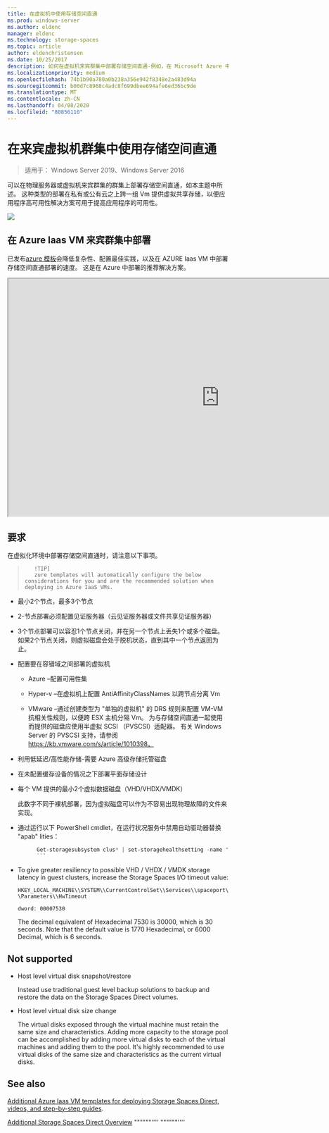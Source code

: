 ```yaml
---
title: 在虚拟机中使用存储空间直通
ms.prod: windows-server
ms.author: eldenc
manager: eldenc
ms.technology: storage-spaces
ms.topic: article
author: eldenchristensen
ms.date: 10/25/2017
description: 如何在虚拟机来宾群集中部署存储空间直通-例如，在 Microsoft Azure 中。
ms.localizationpriority: medium
ms.openlocfilehash: 74b1b90a780a0b238a356e942f8348e2a483d94a
ms.sourcegitcommit: b00d7c8968c4adc8f699dbee694afe6ed36bc9de
ms.translationtype: MT
ms.contentlocale: zh-CN
ms.lasthandoff: 04/08/2020
ms.locfileid: "80856110"
---
```

# <a name="using-storage-spaces-direct-in-guest-virtual-machine-clusters"></a>在来宾虚拟机群集中使用存储空间直通

> 适用于： Windows Server 2019、Windows Server 2016

可以在物理服务器或虚拟机来宾群集的群集上部署存储空间直通，如本主题中所述。 这种类型的部署在私有或公有云之上跨一组 Vm 提供虚拟共享存储，以便应用程序高可用性解决方案可用于提高应用程序的可用性。

![](media/storage-spaces-direct-in-vm/storage-spaces-direct-in-vm.png)

## <a name="deploying-in-azure-iaas-vm-guest-clusters"></a>在 Azure Iaas VM 来宾群集中部署

已发布[azure 模板](https://github.com/robotechredmond/301-storage-spaces-direct-md)会降低复杂性、配置最佳实践，以及在 AZURE Iaas VM 中部署存储空间直通部署的速度。 这是在 Azure 中部署的推荐解决方案。

<iframe src="https://channel9.msdn.com/Series/Microsoft-Hybrid-Cloud-Best-Practices-for-IT-Pros/Step-by-Step-Deploy-Windows-Server-2016-Storage-Spaces-Direct-S2D-Cluster-in-Microsoft-Azure/player" width="960" height="540" allowfullscreen></iframe>

## <a name="requirements"></a>要求

在虚拟化环境中部署存储空间直通时，请注意以下事项。
       
>        !TIP]
>        zure templates will automatically configure the below considerations for you and are the recommended solution when deploying in Azure IaaS VMs.

-   最小2个节点，最多3个节点

-   2-节点部署必须配置见证服务器（云见证服务器或文件共享见证服务器）

-   3个节点部署可以容忍1个节点关闭，并在另一个节点上丢失1个或多个磁盘。  如果2个节点关闭，则虚拟磁盘会处于脱机状态，直到其中一个节点返回为止。  

-   配置要在容错域之间部署的虚拟机

    -   Azure –配置可用性集

    -   Hyper-v –在虚拟机上配置 AntiAffinityClassNames 以跨节点分离 Vm

    -   VMware –通过创建类型为 "单独的虚拟机" 的 DRS 规则来配置 VM-VM 抗相关性规则，以便跨 ESX 主机分隔 Vm。 为与存储空间直通一起使用而提供的磁盘应使用半虚拟 SCSI （PVSCSI）适配器。 有关 Windows Server 的 PVSCSI 支持，请参阅 https://kb.vmware.com/s/article/1010398。

-   利用低延迟/高性能存储-需要 Azure 高级存储托管磁盘

-   在未配置缓存设备的情况之下部署平面存储设计

-   每个 VM 提供的最小2个虚拟数据磁盘（VHD/VHDX/VMDK）

    此数字不同于裸机部署，因为虚拟磁盘可以作为不容易出现物理故障的文件来实现。

-   通过运行以下 PowerShell cmdlet，在运行状况服务中禁用自动驱动器替换 "apab" lities：

    ```powershell
          Get-storagesubsystem clus* | set-storagehealthsetting -name "System.Storage.PhysicalDisk.AutoReplace.Enabled" -value "False"
          ```

-   To give greater resiliency to possible VHD / VHDX / VMDK storage latency in guest clusters, increase the Storage Spaces I/O timeout value:

    `HKEY_LOCAL_MACHINE\\SYSTEM\\CurrentControlSet\\Services\\spaceport\\Parameters\\HwTimeout`

    `dword: 00007530`

    The decimal equivalent of Hexadecimal 7530 is 30000, which is 30 seconds. Note that the default value is 1770 Hexadecimal, or 6000 Decimal, which is 6 seconds.

## Not supported

-   Host level virtual disk snapshot/restore

    Instead use traditional guest level backup solutions to backup and restore the data on the Storage Spaces Direct volumes.

-   Host level virtual disk size change

    The virtual disks exposed through the virtual machine must retain the same size and characteristics. Adding more capacity to the storage pool can be accomplished by adding more virtual disks to each of the virtual machines and adding them to the pool. It's highly recommended to use virtual disks of the same size and characteristics as the current virtual disks.

## See also

[Additional Azure Iaas VM templates for deploying Storage Spaces Direct, videos, and step-by-step guides](https://techcommunity.microsoft.com/t5/Failover-Clustering/Deploying-IaaS-VM-Guest-Clusters-in-Microsoft-Azure/ba-p/372126).

[Additional Storage Spaces Direct Overview](https://docs.microsoft.com/windows-server/storage/storage-spaces/storage-spaces-direct-overview)
""""""''''                                                                                                                                                                        """"""''''                                                                                                                                                                        